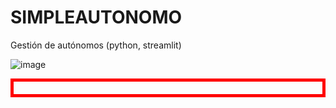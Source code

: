 # SIMPLEAUTONOMO
Gestión de autónomos (python, streamlit)



![image](https://github.com/txebas/SIMPLEAUTONOMO/assets/7387697/dceaada4-70bb-4c12-9e76-bdfe5933e106)
<div style="border: 5px solid red; padding: 10px;">
  </div>




